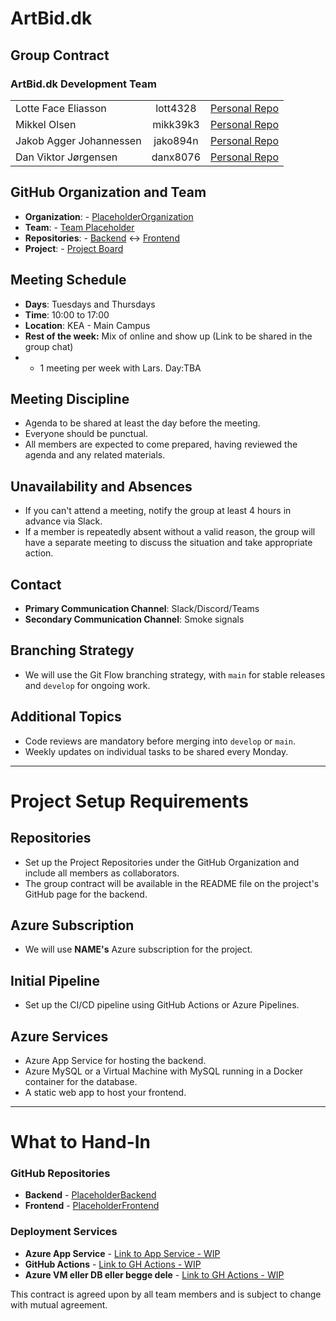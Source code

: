 # ArtBid.dk

## Group Contract
### ArtBid.dk Development Team

|                         |          |                                                   |
|-------------------------|:--------:|:-------------------------------------------------:|
| Lotte Face Eliasson     | lott4328 | [Personal Repo](https://github.com/LotteEliasson) |
| Mikkel Olsen            | mikk39k3 | [Personal Repo](https://github.com/Selmerr)       |
| Jakob Agger Johannessen | jako894n | [Personal Repo](https://github.com/jakobagger)    |
| Dan Viktor Jørgensen    | danx8076 | [Personal Repo](https://github.com/davijoe)       |

## GitHub Organization and Team
- **Organization**: - [PlaceholderOrganization](https://github.com/PlaceholderOrganization)
- **Team**: - [Team Placeholder](https://github.com/orgs/PlaceholderOrganization/teams/teamplaceholder)
- **Repositories**: - [Backend](https://github.com/PlaceholderOrganization/PlaceholderBackend) ↔ [Frontend](https://github.com/PlaceholderOrganization/PlaceholderFrontend)
- **Project**: - [Project Board](https://github.com/orgs/PlaceholderOrganization/projects/1)

## Meeting Schedule
- **Days**: Tuesdays and Thursdays
- **Time**: 10:00 to 17:00
- **Location**: KEA - Main Campus
- **Rest of the week:** Mix of online and show up (Link to be shared in the group chat)
- + 1 meeting per week with Lars. Day:TBA

## Meeting Discipline
- Agenda to be shared at least the day before the meeting.
- Everyone should be punctual.
- All members are expected to come prepared, having reviewed the agenda and any related materials.

## Unavailability and Absences
- If you can't attend a meeting, notify the group at least 4 hours in advance via Slack.
- If a member is repeatedly absent without a valid reason, the group will have a separate meeting to discuss the situation and take appropriate action.

## Contact
- **Primary Communication Channel**: Slack/Discord/Teams
- **Secondary Communication Channel**: Smoke signals

## Branching Strategy
- We will use the Git Flow branching strategy, with `main` for stable releases and `develop` for ongoing work.

## Additional Topics
- Code reviews are mandatory before merging into `develop` or `main`.
- Weekly updates on individual tasks to be shared every Monday.

---

# Project Setup Requirements

## Repositories
- Set up the Project Repositories under the GitHub Organization and include all members as collaborators.
- The group contract will be available in the README file on the project's GitHub page for the backend.

## Azure Subscription
- We will use **NAME's** Azure subscription for the project.

## Initial Pipeline
- Set up the CI/CD pipeline using GitHub Actions or Azure Pipelines.

## Azure Services
- Azure App Service for hosting the backend.
- Azure MySQL or a Virtual Machine with MySQL running in a Docker container for the database.
- A static web app to host your frontend.

---

# What to Hand-In
### GitHub Repositories
- **Backend** - [PlaceholderBackend](https://github.com/PlaceholderOrganization/PlaceholderBackend)
- **Frontend** - [PlaceholderFrontend](https://github.com/PlaceholderOrganization/PlaceholderFrontend)
### Deployment Services
- **Azure App Service** - [Link to App Service - WIP](#)
- **GitHub Actions** - [Link to GH Actions - WIP](#)
- **Azure VM eller DB eller begge dele** - [Link to GH Actions - WIP](#)

This contract is agreed upon by all team members and is subject to change with mutual agreement.
